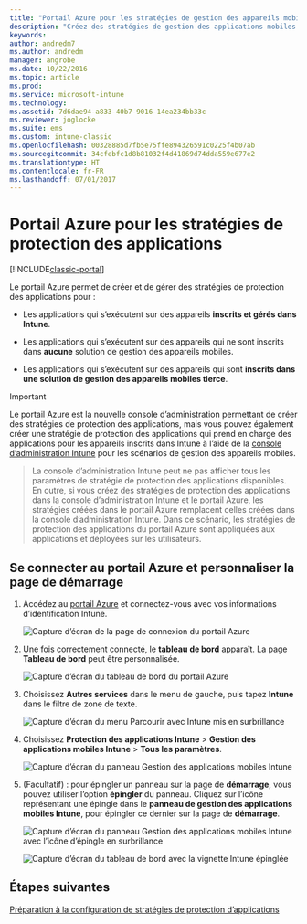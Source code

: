 ```yaml
---
title: "Portail Azure pour les stratégies de gestion des appareils mobiles"
description: "Créez des stratégies de gestion des applications mobiles à l’aide du portail Azure. Les stratégies que vous créez ici sont applicables aux appareils, qu’ils soient inscrits à Intune ou non."
keywords: 
author: andredm7
ms.author: andredm
manager: angrobe
ms.date: 10/22/2016
ms.topic: article
ms.prod: 
ms.service: microsoft-intune
ms.technology: 
ms.assetid: 7d6dae94-a833-40b7-9016-14ea234bb33c
ms.reviewer: joglocke
ms.suite: ems
ms.custom: intune-classic
ms.openlocfilehash: 00328885d7fb5e75ffe894326591c0225f4b07ab
ms.sourcegitcommit: 34cfebfc1d8b81032f4d41869d74dda559e677e2
ms.translationtype: HT
ms.contentlocale: fr-FR
ms.lasthandoff: 07/01/2017
---
```

# <a name="azure-portal-for-intune-app-protection-policies"></a>Portail Azure pour les stratégies de protection des applications

[!INCLUDE[classic-portal](../includes/classic-portal.md)]

Le portail Azure permet de créer et de gérer des stratégies de protection des applications pour :

- Les applications qui s’exécutent sur des appareils **inscrits et gérés dans Intune**.

- Les applications qui s’exécutent sur des appareils qui ne sont inscrits dans **aucune** solution de gestion des appareils mobiles.
- Les applications qui s’exécutent sur des appareils qui sont **inscrits dans une solution de gestion des appareils mobiles tierce**.

>[!IMPORTANT]
> Le portail Azure est la nouvelle console d’administration permettant de créer des stratégies de protection des applications, mais vous pouvez également créer une stratégie de protection des applications qui prend en charge des applications pour les appareils inscrits dans Intune à l’aide de la [console d’administration Intune](configure-and-deploy-mobile-application-management-policies-in-the-microsoft-intune-console.md) pour les scénarios de gestion des appareils mobiles.

> La console d’administration Intune peut ne pas afficher tous les paramètres de stratégie de protection des applications disponibles. En outre, si vous créez des stratégies de protection des applications dans la console d’administration Intune et le portail Azure, les stratégies créées dans le portail Azure remplacent celles créées dans la console d’administration Intune. Dans ce scénario, les stratégies de protection des applications du portail Azure sont appliquées aux applications et déployées sur les utilisateurs.


## <a name="sign-in-to-the-azure-portal-and-customize-your-start-page"></a>Se connecter au portail Azure et personnaliser la page de démarrage

1.  Accédez au [portail Azure](https://portal.azure.com) et connectez-vous avec vos informations d’identification Intune.

    ![Capture d’écran de la page de connexion du portail Azure](../media/AppManagement/AzurePortal_MAMSigninPage.png)

2.  Une fois correctement connecté, le **tableau de bord** apparaît. La page **Tableau de bord** peut être personnalisée.

    ![Capture d’écran du tableau de bord du portail Azure](../media/AppManagement/AzurePortal_MAMStartboard_NoMAM.png)

3.  Choisissez **Autres services** dans le menu de gauche, puis tapez **Intune** dans le filtre de zone de texte.

    ![Capture d’écran du menu Parcourir avec Intune mis en surbrillance](../media/AppManagement/MAM-Azure-Portal-1.png)

4.  Choisissez **Protection des applications Intune** > **Gestion des applications mobiles Intune** > **Tous les paramètres**.

    ![Capture d’écran du panneau Gestion des applications mobiles Intune](../media/AppManagement/MAM-Azure-Portal-2.png)

5. (Facultatif) : pour épingler un panneau sur la page de **démarrage**, vous pouvez utiliser l’option **épingler** du panneau. Cliquez sur l’icône représentant une épingle dans le **panneau de gestion des applications mobiles Intune**, pour épingler ce dernier sur la page de **démarrage**.

    ![Capture d’écran du panneau Gestion des applications mobiles Intune avec l’icône d’épingle en surbrillance](../media/AppManagement/AzurePortal_MAM_PinBladeAction.png)

    ![Capture d’écran du tableau de bord avec la vignette Intune épinglée](../media/AppManagement/AzurePortal_MAM_Startboard_withMAM.png)

## <a name="next-steps"></a>Étapes suivantes
[Préparation à la configuration de stratégies de protection d’applications](get-ready-to-configure-mobile-app-management-policies-with-microsoft-intune.md)
